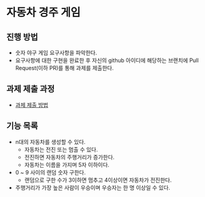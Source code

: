 # 자동차 경주 게임
## 진행 방법
* 숫자 야구 게임 요구사항을 파악한다.
* 요구사항에 대한 구현을 완료한 후 자신의 github 아이디에 해당하는 브랜치에 Pull Request(이하 PR)를 통해 과제를 제출한다.

## 과제 제출 과정
* [과제 제출 방법](https://github.com/next-step/nextstep-docs/tree/master/precourse)

## 기능 목록

- n대의 자동차를 생성할 수 있다.
  - 자동차는 전진 또는 멈출 수 있다.
  - 전진하면 자동차의 주행거리가 증가한다.
  - 자동차는 이름을 가지며 5자 이하이다.
- 0 ~ 9 사이의 랜덤 숫자 구한다.
  - 랜덤으로 구한 수가 3이하면 멈추고 4이상이면 자동차가 전진한다.
- 주행거리가 가장 높은 사람이 우승이며 우승자는 한 명 이상일 수 있다.